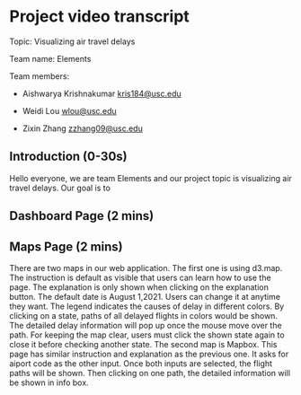 # Project video transcript

Topic: Visualizing air travel delays

Team name: Elements

Team members:

- Aishwarya Krishnakumar kris184@usc.edu

- Weidi Lou wlou@usc.edu

- Zixin Zhang zzhang09@usc.edu

## Introduction (0-30s)

Hello everyone, we are team Elements and our project topic is visualizing air travel delays. Our goal is to 

## Dashboard Page (2 mins)


## Maps Page (2 mins)
There are two maps in our web application. The first one is using d3.map. The instruction is default as visible that users can learn how to use the page. The explanation is only shown when clicking on the explanation button. The default date is August 1,2021. Users can change it at anytime they want. The legend indicates the causes of delay in different colors. By clicking on a state, paths of all delayed flights in colors would be shown. The detailed delay information will pop up once the mouse move over the path. For keeping the map clear, users must click the shown state again to close it before checking another state.
The second map is Mapbox. This page has similar instruction and explanation as the previous one. It asks for aiport code as the other input. Once both inputs are selected, the flight paths will be shown. Then clicking on one path, the detailed information will be shown in info box.
